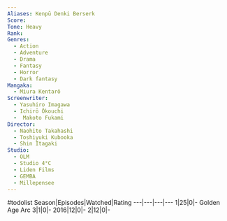 ```yaml
---
Aliases: Kenpū Denki Berserk
Score:
Tone: Heavy
Rank:
Genres:
  - Action
  - Adventure
  - Drama
  - Fantasy
  - Horror
  - Dark fantasy
Mangaka:
  - Miura Kentarō
Screenwriter:
  - Yasuhiro Imagawa
  - Ichirō Ōkouchi
  -  Makoto Fukami
Director:
  - Naohito Takahashi
  - Toshiyuki Kubooka
  - Shin Itagaki
Studio:
  - OLM
  - Studio 4°C
  - Liden Films
  - GEMBA
  - Millepensee
---
```

#todolist
Season|Episodes|Watched|Rating
---|---|---|---
1|25|0|-
Golden Age Arc 3|1|0|-
2016|12|0|-
2|12|0|-